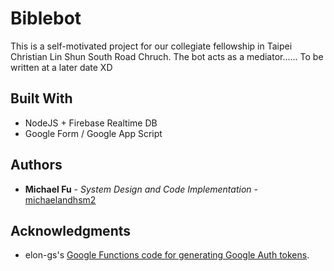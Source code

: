 # Biblebot

This is a self-motivated project for our collegiate fellowship in Taipei Christian Lin Shun South Road Chruch. The bot acts as a mediator......
To be written at a later date XD

## Built With

* NodeJS + Firebase Realtime DB
* Google Form / Google App Script

## Authors

* **Michael Fu** - *System Design and Code Implementation* - [michaelandhsm2](https://github.com/michaelandhsm2)

## Acknowledgments

* elon-gs's <a href="https://gist.github.com/elon-gs/d3672da9a54f6ad7b4f4c211b0c40121"> Google Functions code for generating Google Auth tokens</a>.

